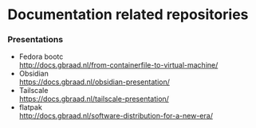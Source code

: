Documentation related repositories
==================================

### Presentations

 - Fedora bootc  
   http://docs.gbraad.nl/from-containerfile-to-virtual-machine/
 - Obsidian  
   https://docs.gbraad.nl/obsidian-presentation/
 - Tailscale  
   https://docs.gbraad.nl/tailscale-presentation/
 - flatpak  
   http://docs.gbraad.nl/software-distribution-for-a-new-era/
